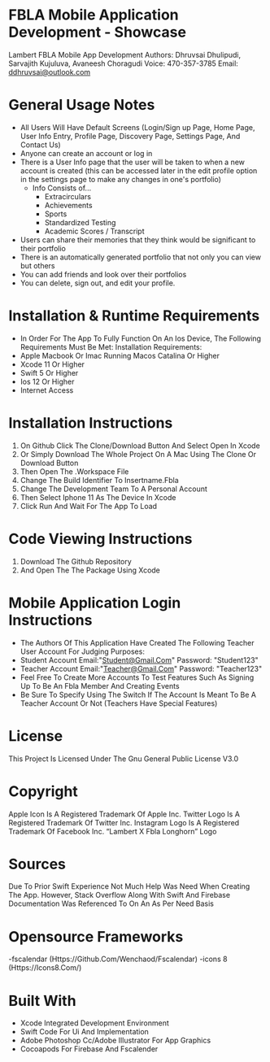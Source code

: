 # FBLA Mobile Application Development - Showcase


Lambert FBLA Mobile App Development
Authors: Dhruvsai Dhulipudi, Sarvajith Kujuluva, Avaneesh Choragudi Voice: 470-357-3785 Email: ddhruvsai@outlook.com

# General Usage Notes
  * All Users Will Have Default Screens (Login/Sign up Page, Home Page, User Info Entry, Profile Page, Discovery Page, Settings Page, And Contact Us)
  * Anyone can create an account or log in
  * There is a User Info page that the user will be taken to when a new account is created (this can be accessed later in the edit profile option in the settings page to make any changes in one's portfolio)
     * Info Consists of...
        * Extracirculars
        * Achievements
        * Sports
        * Standardized Testing
        * Academic Scores / Transcript
  * Users can share their memories that they think would be significant to their portfolio
  * There is an automatically generated portfolio that not only you can view but others
  * You can add friends and look over their portfolios
  * You can delete, sign out, and edit your profile.
# Installation & Runtime Requirements
  * In Order For The App To Fully Function On An Ios Device, The Following Requirements Must Be Met: Installation Requirements:
  * Apple Macbook Or Imac Running Macos Catalina Or Higher
  * Xcode 11 Or Higher
  * Swift 5 Or Higher
  * Ios 12 Or Higher
  * Internet Access
# Installation Instructions
  1. On Github Click The Clone/Download Button And Select Open In Xcode
  2. Or Simply Download The Whole Project On A Mac Using The Clone Or Download Button
  3. Then Open The .Workspace File
  4. Change The Build Identifier To Insertname.Fbla
  5. Change The Development Team To A Personal Account
  6. Then Select Iphone 11 As The Device In Xcode
  7. Click Run And Wait For The App To Load
# Code Viewing Instructions
  1. Download The Github Repository
  2. And Open The The Package Using Xcode
# Mobile Application Login Instructions
  * The Authors Of This Application Have Created The Following Teacher User Account For Judging Purposes:
  * Student Account Email:"Student@Gmail.Com" Password: "Student123"
  * Teacher Account Email:"Teacher@Gmail.Com" Password: "Teacher123"
  * Feel Free To Create More Accounts To Test Features Such As Signing Up To Be An Fbla Member And Creating Events
  * Be Sure To Specify Using The Switch If The Account Is Meant To Be A Teacher Account Or Not (Teachers Have Special Features)
# License
This Project Is Licensed Under The Gnu General Public License V3.0

# Copyright
Apple Icon Is A Registered Trademark Of Apple Inc. Twitter Logo Is A Registered Trademark Of Twitter Inc. Instagram Logo Is A Registered Trademark Of Facebook Inc. “Lambert X Fbla Longhorn” Logo

# Sources
Due To Prior Swift Experience Not Much Help Was Need When Creating The App. However, Stack Overflow Along With Swift And Firebase Documentation Was Referenced To On An As Per Need Basis

# Opensource Frameworks
-fscalendar (Https://Github.Com/Wenchaod/Fscalendar) -icons 8 (Https://Icons8.Com/)

# Built With
  * Xcode Integrated Development Environment
  * Swift Code For Ui And Implementation
  * Adobe Photoshop Cc/Adobe Illustrator For App Graphics
  * Cocoapods For Firebase And Fscalender
